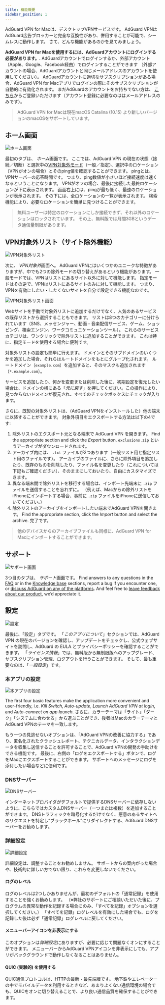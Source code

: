 ```yaml
---
title: 機能概要
sidebar_position: 1
---
```


AdGuard VPN for Macは、デスクトップVPNサービスです。 AdGuard VPNはAdGuard広告ブロッカーと完全な互換性があり、併用することが可能で、シームレスに動作します。 さて、どんな機能があるのかを見てみましょう。

**AdGuard VPN for Macを使用するには、AdGuardアカウントにログインする必要があります。**. AdGuardアカウントでログインするか、外部アカウント（Apple、Google、Facebook経由）でログインすることができます （外部アカウントの場合、AdGuardアカウントと同じメールアドレスのアカウントを使用してください）。 AdGuardアカウントに適切なサブスクリプションがある場合、AdGuard VPN for Macアプリでログインの際にそのサブスクリプションが自動的に有効化されます。 まだAdGuardのアカウントをお持ちでない方は、 [こちら](https://auth.adguard.com/registration.html)からご登録いただけます（アカウント登録に必要なのははメールアドレスのみです）。

> AdGuard VPN for Macは現在macOS Catalina (10.15) より新しいバージョンのmacOSをサポートしています。

## ホーム画面

![ホーム画面](https://cdn.adguardvpn.com/content/kb/vpn/mac/main_en.png)

最初のタブは、 *ホーム*画面です。 ここでは、AdGuard VPN の現在の状態（接続／切断）と選択中の[VPN対象外モード](#exclusions)（一般／指定）、選択中のロケーション（VPNがオンの場合）とそのping値を確認することができます。 pingとは、VPNサーバーの応答時間です。 つまり、ping数値が小さいほど接続速度は速くなるということになります。 VPNがオフの場合、最後に接続した最終ロケーションが下に表示されます。 画面右上には、pingが最も低く、最速のロケーションが表示されます。 その下には、全ロケーションの一覧が表示されます。 検索機能により、必要なロケーションを簡単に見つけることができます。

> 無料ユーザーは特定のロケーションにしか接続できず、それ以外のロケーションはロックされています。 その上、無料版では月間3GBというデータ通信量制限があります。

## VPN対象外リスト（サイト除外機能）

![VPN対象外リスト](https://cdn.adguardvpn.com/content/kb/vpn/mac/exclusions_en.png)

次に、 *VPN対象外*画面へ。 AdGuard VPNにはいくつかのユニークな特徴がありますが、中でも2つの除外モードの切り替えがあるという機能があります。 一般モードでは、VPNはリストにあるサイト以外に対して機能します。 指定モードはその逆で、VPNはリストにあるサイトのみに対して機能します。 つまり、VPNを有効にしたい・したくないサイトを自分で設定できる機能なのです。

![VPN対象外リスト画面](https://cdn.adguardvpn.com/content/kb/vpn/mac/services_en.png)

Webサイトを手動で対象外リストに追加するだけでなく、人気のあるサービスの既存リストから選択することもできます。 リストは8つのカテゴリーに分けられています（SNS、メッセンジャー、動画・音楽配信サービス、ゲーム、ショッピング、検索エンジン、ワークコミュニケーションツール）。 これらのサービスカテゴリは、ワンクリックで除外リストに追加することができます。 これは特に、指定モードを使用する場合に便利です。

対象外リストの設定も簡単に行えます。 ドメインとそのサブドメインのいくつかを追加した場合、それらはルートドメインをもとにグループ化されます。 ルートドメイン（`example.com`）を追加すると、そのマスクも追加されます（`*.example.com`）。

サービスを追加したり、何かを変更または削除した後に、初期設定を復元したい場合は、ドメインの横にある「*元に戻す*」を押してください。この操作により、見つからないドメインが復元され、すべてのチェックボックスにチェックが入ります。

さらに、既製の対象外リストは、（AdGuard VPNをインストールした）他の端末に以降することができます。 対象外項目をエクスポートする方法は以下の4です:

1. 除外リストのエクスポート元となる端末で AdGuard VPN を開きます。 Find the appropriate section and click the *Export* button. `exclusions.zip` というアーカイブがダウンロードされます。
2. アーカイブ内には、 `.txt` ファイルが2つあります（一般リスト用と指定リスト用のファイルです）。 アーカイブのファイルに、さらに除外項目を追加したり、既存のものを削除したり、ファイル名を変更したり（これについては下記もご確認ください）、そのままにしておいたり、自由にカスタマイズできます。
3. 異なる端末間で除外リストを移行する場合は、インポート先端末に `.zip` ファイルを送信することを忘れずに。 （例えば、Macからの除外リストをiPhoneにインポートする場合、事前に `.zip` ファイルをiPhoneに送信しておいてください。）
4. 除外リストのアーカイブをインポートしたい端末でAdGuard VPNを開きます。 Find the appropriate section, click the *Import* button and select the archive. 完了です。

> 他のデバイスからのアーカイブファイルも同様に、AdGuard VPN for Macにインポートすることができます。

## サポート

![サポート画面](https://cdn.adguardvpn.com/content/kb/vpn/mac/support_en.png)

3つ目のタブは、 *サポート*画面です。 Find answers to any questions in the [FAQ](https://adguard-vpn.com/welcome.html#faq) or in the [Knowledge base](/) sections, report a bug if you encounter one, or [discuss AdGuard on any of the platforms](https://adguard.com/discuss.html). And feel free to [leave feedback about our product](https://surveys.adguard.com/vpn_mac/form.html), we’d appreciate it.

## 設定

![設定](https://cdn.adguardvpn.com/content/kb/vpn/mac/settings_en.png)

最後に、「設定」タブです。 「*このアプリについて*」セクションでは、AdGuard VPN の現在のバージョンを確認し、アップデートをチェックし、公式ウェブサイトを訪問し、AdGuard の EULA とプライバシーポリシーを確認することができます。 「*ライセンス情報*」では、無料版から無制限版へのアップグレード、サブスクリプション管理、ログアウトを行うことができます。 そして、最も重要なのは、「*一般設定*」です。

### 本アプリの設定

![本アプリの設定](https://cdn.adguardvpn.com/content/kb/vpn/mac/general-settings_en.png)

The first four basic features make the application more convenient and user-friendly, i.e. *Kill Switch*, *Auto-update*, *Launch AdGuard VPN at login*, and *Auto-connect on app launch*. さらに、カラーテーマは「ライト」「ダーク」「システムに合わせる」から選ぶことができ、後者はMacのカラーテーマとAdGuard VPNのテーマを一致します。

もう一つの見逃せないオプションは、「AdGuard VPNの改善に協力する」であり、匿名化されたクラッシュレポート、テクニカルデータ、インタラクションデータを収集し送信することを許可することで、AdGuard VPNの開発の手助けをできる機能です。 最後に、右側の「ログをエクスポートする」ボタンで、ログをMacにエクスポートすることができます。 サポートへのメッセージにログを添付したい場合などに便利です。

### DNSサーバー

![DNSサーバー](https://cdn.adguardvpn.com/content/kb/vpn/mac/dns_en.png)

インターネットプロバイダがデフォルトで提供するDNSサーバーに依存しないように、こちらではカスタムDNSサーバー（一つまたは複数）を追加することができます。 DNSトラフィックを暗号化するだけでなく、悪意のあるサイトへのリクエストを特定し“ブラックホール”にリダイレクトする、AdGuard DNSサーバーをお勧めします。

### 詳細設定

![詳細設定](https://cdn.adguardvpn.com/content/kb/vpn/mac/advanced-settings_en.png)

詳細設定は、調整することをお勧めしません。 サポートからの案内がった場合や、技術的に詳しい方でない限り、これらを変更しないでください。

#### ログのレベル

ログのレベルは2つしかありませんが、最初のデフォルトの「通常記録」を使用することを強くお勧めします。 （※弊社のサポートにご相談いただいた後に、プログラムの異常な動作を記録する場合にのみ、「すべてを記録」オプションを選択してください。） 「すべてを記録」ログレベルを有効にした場合でも、ログを記録した後は必ず「通常記録」ログレベルに戻してください。

#### メニューバーアイコンを非表示にする

このオプションは*詳細設定*にありますが、必要に応じて問題なくオンにすることができます。 メニューバーからAdGuard VPNアイコンを非表示にしても、アプリがバックグラウンドで動作しなくなることはありません。

#### QUIC (実験的) を使用する

QUIC通信プロトコルは、HTTPの最新・最先端版です。 地下鉄やエレベーターの中でモバイルデータを利用するときなど、あまりよくない通信環境の場合でも、QUICをオンに切り替えることで、より良い通信品質を確保することができます。
